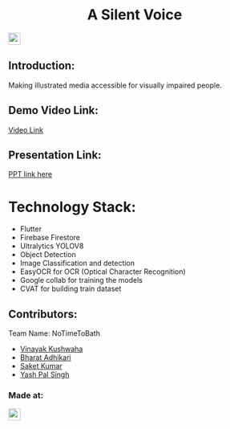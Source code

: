 <h1 align="center">A Silent Voice</h1>
<p align="center">
</p>

<a href="https://hack36.com"> <img src="https://i.postimg.cc/FFwvfkGk/built-at-hack36.png" height=24px> </a>


## Introduction:

Making illustrated media accessible for visually impaired people.

  
## Demo Video Link:
  <a href ="https://youtu.be/wihkURZG6hc" > Video Link </a>
  
## Presentation Link:
  <a href="https://docs.google.com/presentation/d/1_ew80ih9ZzttdYqxea6yyfX9OWORx7ZJ7ujZobmRut8/edit#slide=id.g4e6ad56636_0_5"> PPT link here </a>
  
  
# Technology Stack:
  - Flutter
  - Firebase Firestore 
  - Ultralytics YOLOV8
  - Object Detection
  - Image Classification and detection
  - EasyOCR for OCR (Optical Character Recognition)
  - Google collab for training the models
  - CVAT for building train dataset

  

## Contributors:

Team Name: NoTimeToBath

* [Vinayak Kushwaha](https://github.com/Vinayak9307)
* [Bharat Adhikari](https://github.com/AdBharat14)
* [Saket Kumar](https://github.com/backlit69)
* [Yash Pal Singh](https://github.com/protonium71)


### Made at:
<a href="https://hack36.com"> <img src="https://i.postimg.cc/FFwvfkGk/built-at-hack36.png" height=24px> </a>
